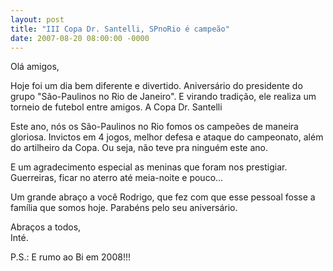 ```yaml
---
layout: post
title: "III Copa Dr. Santelli, SPnoRio é campeão"
date: 2007-08-20 08:00:00 -0000
---
```


Olá amigos,

Hoje foi um dia bem diferente e divertido. Aniversário do presidente do grupo "São-Paulinos no Rio de Janeiro". E virando tradição, ele realiza um torneio de futebol entre amigos. A Copa Dr. Santelli

Este ano, nós os São-Paulinos no Rio fomos os campeões de maneira gloriosa. Invictos em 4 jogos, melhor defesa e ataque do campeonato, além do artilheiro da Copa. Ou seja, não teve pra ninguém este ano.

E um agradecimento especial as meninas que foram nos prestigiar. Guerreiras, ficar no aterro até meia-noite e pouco...

Um grande abraço a você Rodrigo, que fez com que esse pessoal fosse a família que somos hoje. Parabéns pelo seu aniversário.

Abraços a todos,  
Inté.

P.S.: E rumo ao Bi em 2008!!!